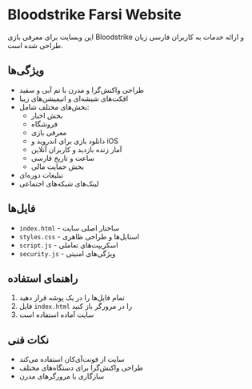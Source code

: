 # Bloodstrike Farsi Website

این وبسایت برای معرفی بازی Bloodstrike و ارائه خدمات به کاربران فارسی زبان طراحی شده است.

## ویژگی‌ها

- طراحی واکنش‌گرا و مدرن با تم آبی و سفید
- افکت‌های شیشه‌ای و انیمیشن‌های زیبا
- بخش‌های مختلف شامل:
  - بخش اخبار
  - فروشگاه
  - معرفی بازی
  - دانلود بازی برای اندروید و iOS
  - آمار زنده بازدید و کاربران آنلاین
  - ساعت و تاریخ فارسی
  - بخش حمایت مالی
- تبلیغات دوره‌ای
- لینک‌های شبکه‌های اجتماعی

## فایل‌ها

- `index.html` - ساختار اصلی سایت
- `styles.css` - استایل‌ها و طراحی ظاهری
- `script.js` - اسکریپت‌های تعاملی
- `security.js` - ویژگی‌های امنیتی

## راهنمای استفاده

1. تمام فایل‌ها را در یک پوشه قرار دهید
2. فایل `index.html` را در مرورگر باز کنید
3. سایت آماده استفاده است

## نکات فنی

- سایت از فونت‌آی‌کان استفاده می‌کند
- طراحی واکنش‌گرا برای دستگاه‌های مختلف
- سازگاری با مرورگرهای مدرن

